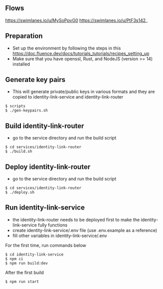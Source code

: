 ## Flows
https://swimlanes.io/u/MySoPpvG0
https://swimlanes.io/u/PtF3s142_

## Preparation
- Set up the environment by following the steps in this https://doc.fluence.dev/docs/tutorials_tutorials/recipes_setting_up
- Make sure that you have openssl, Rust, and NodeJS (version >= 14) installed

## Generate key pairs
- This will generate private/public keys in various formats and they are copied to identity-link-service and identity-link-router
```
$ scripts
$ ./gen-keypairs.sh
```

## Build identity-link-router
- go to the service directory and run the build script
```shell
$ cd services/identity-link-router
$ ./build.sh
```

## Deploy identity-link-router
- go to the service directory and run the build script
```shell
$ cd services/identity-link-router
$ ./deploy.sh
```

## Run identity-link-service
- the identity-link-router needs to be deployed first to make the identity-link-service fully functions
- create identity-link-service/.env file (use .env.example as a reference) 
- fill other variables in identity-link-service/.env

For the first time, run commands below
```
$ cd identity-link-service
$ npm ci
$ npm run build:dev
```
After the first build
```
$ npm run start
```
